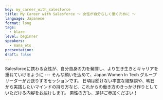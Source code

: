```yaml
---
key: my_career_with_salesforce
title: My Career with Salesforce ～ 女性が自分らしく働くために ～
language: Japanese
format: long
tags:
  - blaze
level: beginner
speakers:
  - nana_eto
presentation: 
draft: false
---
```

Salesforceに携わる女性が、自分自身の力を発揮し、より生き生きとキャリアを重ねていけるように --- そんな願いを込めて、Japan Women In Tech グループリーダーがお送りするセッションです。
日頃は聞けない率直な経験談や、明日から実践したいマインドの持ち方など、これからの働き方のきっかけ作りとしていただける内容をお届けします。
男性の方も、是非ご参加ください！